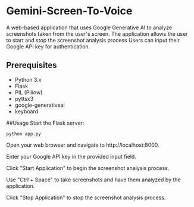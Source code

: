 # Gemini-Screen-To-Voice

A web-based application that uses Google Generative AI to analyze screenshots taken from the user's screen. The application allows the user to start and stop the screenshot analysis process  Users can input their Google API key for authentication.

## Prerequisites

- Python 3.x
- Flask
- PIL (Pillow)
- pyttsx3
- google-generativeai
- keyboard

##Usage
Start the Flask server:
```
python app.py
```
Open your web browser and navigate to http://localhost:8000.

Enter your Google API key in the provided input field.

Click "Start Application" to begin the screenshot analysis process.

Use "Ctrl + Space" to take screenshots and have them analyzed by the application.

Click "Stop Application" to stop the screenshot analysis process.

